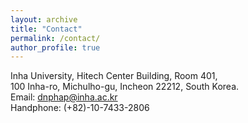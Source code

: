 ```yaml
---
layout: archive
title: "Contact"
permalink: /contact/
author_profile: true
---
```


Inha University, Hitech Center Building, Room 401,\
100 Inha-ro, Michulho-gu, Incheon 22212, South Korea.\
Email: dnphap@inha.ac.kr\
Handphone: (+82)-10-7433-2806